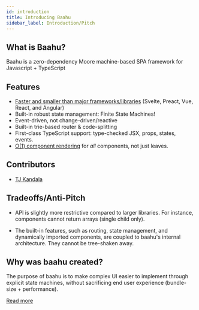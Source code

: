 ```yaml
---
id: introduction
title: Introducing Baahu
sidebar_label: Introduction/Pitch
---
```


## What is Baahu?

Baahu is a zero-dependency Moore machine-based SPA framework for Javascript + TypeScript

## Features

- [Faster and smaller than major frameworks/libraries](https://baahu.dev/performance.md) (Svelte, Preact, Vue, React, and Angular)
- Built-in robust state management: Finite State Machines!
- Event-driven, not change-driven/reactive
- Built-in trie-based router & code-splitting
- First-class TypeScript support: type-checked JSX, props, states, events.
- [O(1) component rendering](https://baahu.dev/performance#higher-level-internal-optimizations) for _all_ components, not just leaves.

## Contributors

- [TJ Kandala](https://github.com/tjkandala)

## Tradeoffs/Anti-Pitch

- API is slightly more restrictive compared to larger libraries. For instance, components cannot return arrays (single child only).

- The built-in features, such as routing, state management, and dynamically imported components, are coupled to baahu's internal architecture. They cannot be tree-shaken away.

## Why was baahu created?

The purpose of baahu is to make complex UI easier to implement through explicit state machines, without sacrificing end user experience (bundle-size + performance).

[Read more](https://baahu.dev/blog/2020/05/17/why-baahu)
